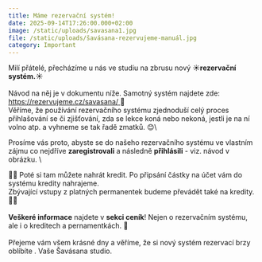 ```yaml
---
title: Máme rezervační systém!
date: 2025-09-14T17:26:00.000+02:00
image: /static/uploads/savasana1.jpg
file: /static/uploads/šavásana-rezervujeme-manuál.jpg
category: Important
---
```

Milí přátelé, přecházíme u nás ve studiu na zbrusu nový ☀️**rezervační systém.**☀️\
\
Návod na něj je v dokumentu níže. Samotný systém najdete zde: [https://rezervujeme.cz/savasana/ ](https://rezervujeme.cz/savasana/)🎯[](https://rezervujeme.cz/savasana/)\
Věříme, že používání rezervačního systému zjednoduší celý proces přihlašování se či zjišťování, zda se lekce koná nebo nekoná, jestli je na ní volno atp. a vyhneme se tak řadě zmatků. 😊\

Prosíme vás proto, abyste se do našeho rezervačního systému ve vlastním zájmu co nejdříve **zaregistrovali** a následně **přihlásili** - viz. návod v obrázku. \

💸💸 Poté si tam můžete nahrát kredit. Po připsání částky na účet vám do systému kredity nahrajeme.  
Zbývající vstupy z platných permanentek budeme převádět také na kredity.💸💸\
\
**Veškeré informace** najdete v **sekci ceník**! Nejen o rezervačním systému, ale i o kreditech a pernamentkách. 💛\
\
Přejeme vám všem krásné dny a věříme, že si nový systém rezervací brzy oblíbíte . Vaše Šavásana studio.
